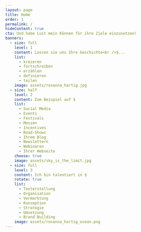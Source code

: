 ```yaml
---
layout: page
title: Home
order: 1
permalink: /
hideContent: true
cta: Und habe Lust mein Können für ihre Ziele einzusetzen!
banners:
  - size: full
    level: 1
    content: Lassen sie uns Ihre Geschichte<br />$...
    list:
      - kreieren
      - fortschreiben
      - erzählen
      - definieren
      - teilen
    image: assets/roxanna_hartig.jpg
  - size: half
    level: 2
    content: Zum Beispiel auf $
    list:
      - Social Media
      - Events
      - Festivals
      - Messen
      - Incentives
      - Road-Shows
      - Ihrem Blog
      - Newslettern
      - Webinaren
      - Ihrer Webseite
    choose: true
    image: assets/sky_is_the_limit.jpg
  - size: full
    level: 3
    content: Ich bin talentiert in $
    rotate: true
    list:
      - Texterstellung
      - Organisation
      - Vermarktung
      - Konzeption
      - Strategie
      - Umsetzung
      - Brand Building
    image: assets/roxanna_hartig_ocean.png
---
```

